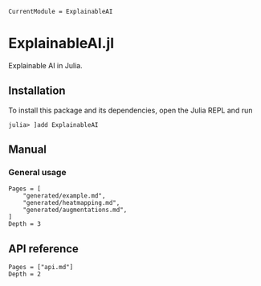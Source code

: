 ```@meta
CurrentModule = ExplainableAI
```

# ExplainableAI.jl

Explainable AI in Julia.

## Installation 
To install this package and its dependencies, open the Julia REPL and run 
```julia-repl
julia> ]add ExplainableAI
```

## Manual
### General usage
```@contents
Pages = [
    "generated/example.md",
    "generated/heatmapping.md",
    "generated/augmentations.md",
]
Depth = 3
```

## API reference
```@contents
Pages = ["api.md"]
Depth = 2
```
